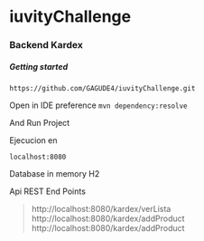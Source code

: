 # iuvityChallenge

### Backend Kardex

##### Getting started

```
https://github.com/GAGUDE4/iuvityChallenge.git
```

Open in IDE preference
`mvn dependency:resolve`

And Run Project

Ejecucion en 

`localhost:8080`

Database in memory H2

Api REST End Points

> http://localhost:8080/kardex/verLista
> http://localhost:8080/kardex/addProduct
> http://localhost:8080/kardex/addProduct
